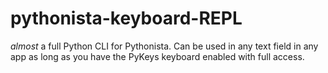 # pythonista-keyboard-REPL
*almost* a full Python CLI for Pythonista. Can be used in any text field in any app as long as you have the PyKeys keyboard enabled with full access.

